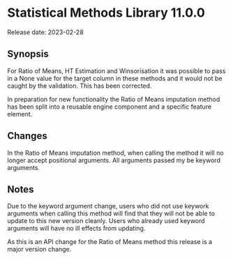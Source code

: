 # Statistical Methods Library 11.0.0

Release date: 2023-02-28

## Synopsis

For Ratio of Means, HT Estimation and Winsorisation it was possible to pass in
a None value for the target column in these methods and it would not be caught
by the validation. This has been corrected.

In preparation for new functionality the Ratio of Means imputation method has
been split into a reusable engine component and a specific feature element.

## Changes

In the Ratio of Means imputation method, when calling the method it will no
longer accept positional arguments.
All arguments passed my be keyword arguments.

## Notes

Due to the keyword argument change, users who did not use keywork arguments
when calling this method will find that they will not be able to update to this
new version cleanly. Users who already used keyword arguments will have no ill
effects from updating.

As this is an API change for the Ratio of Means method this release is a major
version change.
